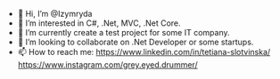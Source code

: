 - 👋 Hi, I’m @Izymryda
- 👀 I’m interested in C#, .Net, MVC, .Net Core.
- 🌱 I’m currently create a test project for some IT company.
- 💞️ I’m looking to collaborate on .Net Developer or some startups.
- 📫 How to reach me: https://www.linkedin.com/in/tetiana-slotvinska/
https://www.instagram.com/grey.eyed.drummer/

<!---
Izymryda/Izymryda is a ✨ special ✨ repository because its `README.md` (this file) appears on your GitHub profile.
You can click the Preview link to take a look at your changes.
--->
